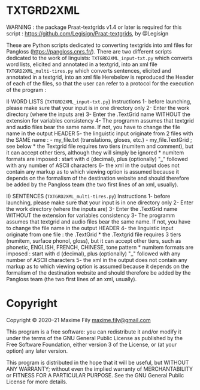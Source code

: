 # TXTGRD2XML
WARNING : the package Praat-textgrids v1.4 or later is required for this script : 
https://github.com/Legisign/Praat-textgrids, by @Legisign

These are Python scripts dedicated to converting textgrids into xml files for Pangloss (https://pangloss.cnrs.fr/).
There are two different scripts dedicated to the work of linguists:
`TXTGRD2XML_input-txt.py` which converts word lists, elicited and annotated in a textgrid, into an xml file
`TXTGRD2XML_multi-tires.py` which converts sentences, elicited and annotated in a textgrid, into an xml file
Herebelow is reproduced the Header of each of the files, so that the user can refer to a protocol for the execution of the program :



I) WORD LISTS (`TXTGRD2XML_input-txt.py`)
     Instructions
 1- before launching, please make sure that your input is in one directory only
 2- Enter the work directory (where the inputs are)
 3- Enter the .TextGrid name WITHOUT the extension for variables consistency
 4- The programm assumes that textgrid and audio files bear the same name. If not, you have to change the file name in the output HEADER
 5- the linguistic input originate from 2 files with the SAME name :
     - my_file.txt (translations, gloses, etc.)
     - my_file.TextGrid ; see below
               * the Textgrid file requires two tiers (numitem and comment),
               but it can accept other tiers, although they will simply be ignored
               * numitem formats are imposed : start with d (decimal), plus (optionally) "_" followed 
               with any number of ASCII characters
 6- the xml in the output does not contain any markup as to which viewing option is assumed because it depends on the formalism of the destination website
 and should therefore be added by the Pangloss team (the two first lines of an xml, usually).

II) SENTENCES (`TXTGRD2XML_multi-tires.py`)
  Instructions
 1- before launching, please make sure that your input is in one directory only
 2- Enter the work directory (where the inputs are)
 3- Enter the .TextGrid name WITHOUT the extension for variables consistency
 3- The programm assumes that textgrid and audio files bear the same name. 
If not, you have to change the file name in the output HEADER
 4- the linguistic input originate from one file : the .TextGrid 
           * the .Textgrid file requires 3 tiers (numitem, surface phonol, gloss),
           but it can accept other tiers, such as phonetic, ENGLISH, FRENCH, CHINESE, tone pattern
           * numitem formats are imposed : start with d (decimal), plus (optionally) "_" followed
           with any number of ASCII characters
 5- the xml in the output does not contain any markup as to which viewing option is assumed because it depends on the formalism of the destination website and should therefore be added by the Pangloss team (the two first lines of an xml, usually).

# Copyright
Copyright © 2020–21 Maxime Fily maxime.fily@gmail.com

This program is a free software: you can redistribute it and/or modify it under the terms of the GNU General Public License as published by the Free Software Foundation, either version 3 of the License, or (at your option) any later version.

This program is distributed in the hope that it will be useful, but WITHOUT ANY WARRANTY; without even the implied warranty of MERCHANTABILITY or FITNESS FOR A PARTICULAR PURPOSE. See the GNU General Public License for more details.
